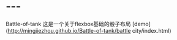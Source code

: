 # ---
 Battle-of-tank
这是一个关于flexbox基础的骰子布局
 [demo](http://mingjiezhou.github.io/Battle-of-tank/battle city/index.html)

